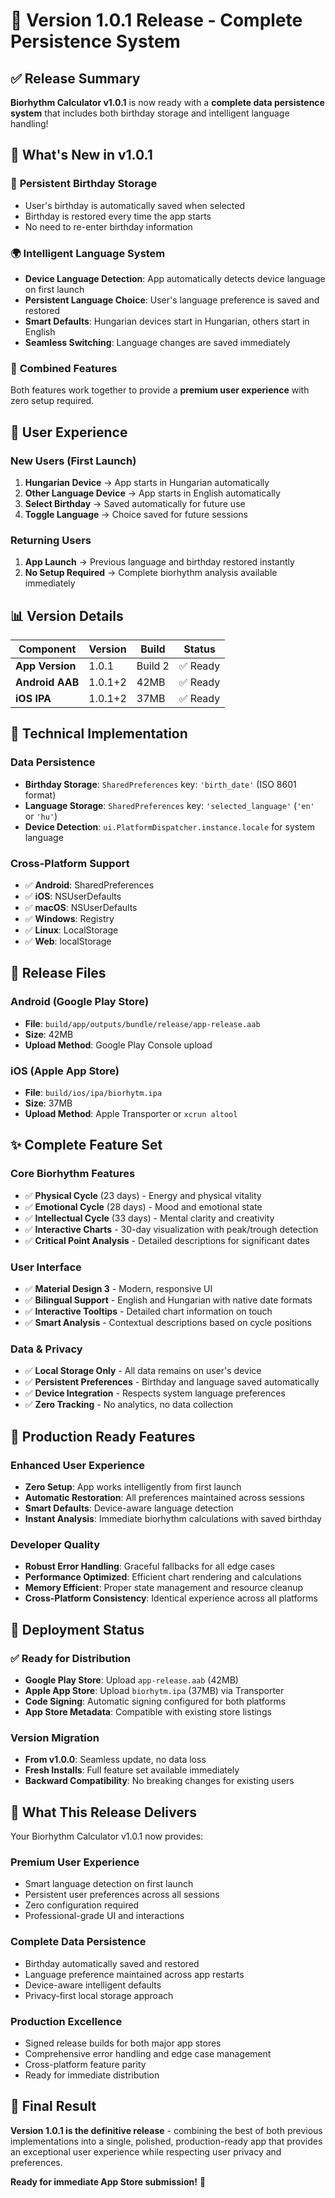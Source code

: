 # 🚀 Version 1.0.1 Release - Complete Persistence System

## ✅ Release Summary

**Biorhythm Calculator v1.0.1** is now ready with a **complete data persistence system** that includes both birthday storage and intelligent language handling!

## 📱 What's New in v1.0.1

### 🎂 **Persistent Birthday Storage**
- User's birthday is automatically saved when selected
- Birthday is restored every time the app starts
- No need to re-enter birthday information

### 🌍 **Intelligent Language System**
- **Device Language Detection**: App automatically detects device language on first launch
- **Persistent Language Choice**: User's language preference is saved and restored
- **Smart Defaults**: Hungarian devices start in Hungarian, others start in English
- **Seamless Switching**: Language changes are saved immediately

### 🔄 **Combined Features**
Both features work together to provide a **premium user experience** with zero setup required.

## 🎯 User Experience

### New Users (First Launch)
1. **Hungarian Device** → App starts in Hungarian automatically
2. **Other Language Device** → App starts in English automatically
3. **Select Birthday** → Saved automatically for future use
4. **Toggle Language** → Choice saved for future sessions

### Returning Users
1. **App Launch** → Previous language and birthday restored instantly
2. **No Setup Required** → Complete biorhythm analysis available immediately

## 📊 Version Details

| Component | Version | Build | Status |
|-----------|---------|-------|---------|
| **App Version** | 1.0.1 | Build 2 | ✅ Ready |
| **Android AAB** | 1.0.1+2 | 42MB | ✅ Ready |
| **iOS IPA** | 1.0.1+2 | 37MB | ✅ Ready |

## 🔧 Technical Implementation

### Data Persistence
- **Birthday Storage**: `SharedPreferences` key: `'birth_date'` (ISO 8601 format)
- **Language Storage**: `SharedPreferences` key: `'selected_language'` (`'en'` or `'hu'`)
- **Device Detection**: `ui.PlatformDispatcher.instance.locale` for system language

### Cross-Platform Support
- ✅ **Android**: SharedPreferences
- ✅ **iOS**: NSUserDefaults  
- ✅ **macOS**: NSUserDefaults
- ✅ **Windows**: Registry
- ✅ **Linux**: LocalStorage
- ✅ **Web**: localStorage

## 📁 Release Files

### Android (Google Play Store)
- **File**: `build/app/outputs/bundle/release/app-release.aab`
- **Size**: 42MB
- **Upload Method**: Google Play Console upload

### iOS (Apple App Store)
- **File**: `build/ios/ipa/biorhytm.ipa`
- **Size**: 37MB
- **Upload Method**: Apple Transporter or `xcrun altool`

## ✨ Complete Feature Set

### Core Biorhythm Features
- ✅ **Physical Cycle** (23 days) - Energy and physical vitality
- ✅ **Emotional Cycle** (28 days) - Mood and emotional state
- ✅ **Intellectual Cycle** (33 days) - Mental clarity and creativity
- ✅ **Interactive Charts** - 30-day visualization with peak/trough detection
- ✅ **Critical Point Analysis** - Detailed descriptions for significant dates

### User Interface
- ✅ **Material Design 3** - Modern, responsive UI
- ✅ **Bilingual Support** - English and Hungarian with native date formats
- ✅ **Interactive Tooltips** - Detailed chart information on touch
- ✅ **Smart Analysis** - Contextual descriptions based on cycle positions

### Data & Privacy
- ✅ **Local Storage Only** - All data remains on user's device
- ✅ **Persistent Preferences** - Birthday and language saved automatically
- ✅ **Device Integration** - Respects system language preferences
- ✅ **Zero Tracking** - No analytics, no data collection

## 🎉 Production Ready Features

### Enhanced User Experience
- **Zero Setup**: App works intelligently from first launch
- **Automatic Restoration**: All preferences maintained across sessions
- **Smart Defaults**: Device-aware language detection
- **Instant Analysis**: Immediate biorhythm calculations with saved birthday

### Developer Quality
- **Robust Error Handling**: Graceful fallbacks for all edge cases
- **Performance Optimized**: Efficient chart rendering and calculations
- **Memory Efficient**: Proper state management and resource cleanup
- **Cross-Platform Consistency**: Identical experience across all platforms

## 🚀 Deployment Status

### ✅ Ready for Distribution
- **Google Play Store**: Upload `app-release.aab` (42MB)
- **Apple App Store**: Upload `biorhytm.ipa` (37MB) via Transporter
- **Code Signing**: Automatic signing configured for both platforms
- **App Store Metadata**: Compatible with existing store listings

### Version Migration
- **From v1.0.0**: Seamless update, no data loss
- **Fresh Installs**: Full feature set available immediately
- **Backward Compatibility**: No breaking changes for existing users

## 🎯 What This Release Delivers

Your Biorhythm Calculator v1.0.1 now provides:

### **Premium User Experience**
- Smart language detection on first launch
- Persistent user preferences across all sessions
- Zero configuration required
- Professional-grade UI and interactions

### **Complete Data Persistence**
- Birthday automatically saved and restored
- Language preference maintained across app restarts
- Device-aware intelligent defaults
- Privacy-first local storage approach

### **Production Excellence**
- Signed release builds for both major app stores
- Comprehensive error handling and edge case management
- Cross-platform feature parity
- Ready for immediate distribution

## 🎉 Final Result

**Version 1.0.1 is the definitive release** - combining the best of both previous implementations into a single, polished, production-ready app that provides an exceptional user experience while respecting user privacy and preferences.

**Ready for immediate App Store submission!** 🚀
